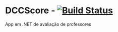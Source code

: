 # DCCScore - [![Build Status](https://travis-ci.org/allansene/DCCScore.svg?branch=master)](https://travis-ci.org/allansene/DCCScore)

App em .NET de avaliação de professores
